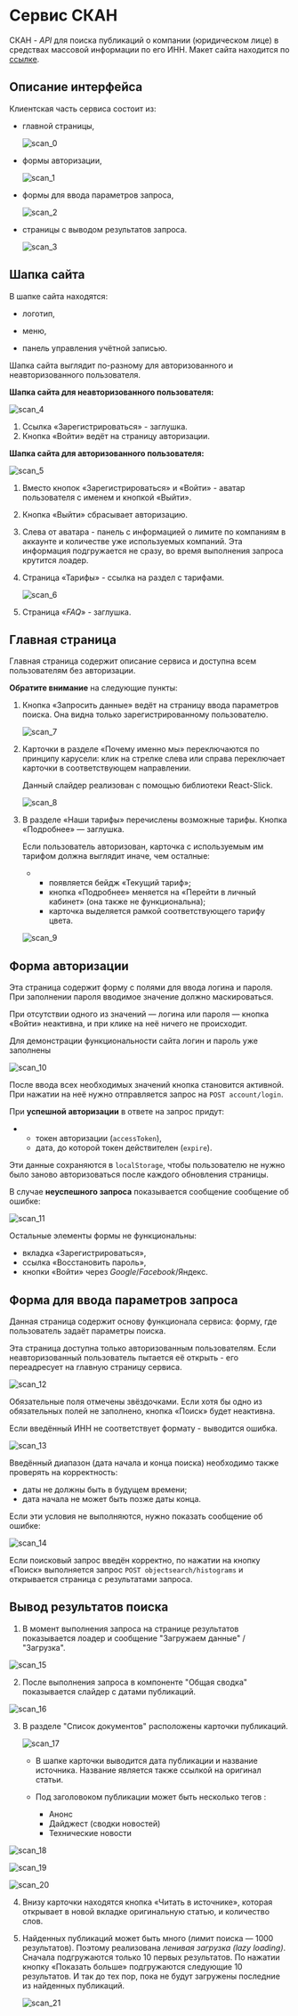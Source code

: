 # Сервис СКАН

СКАН - *API* для поиска публикаций о компании (юридическом лице) в средствах массовой информации по его ИНН. Макет сайта находится по [ссылке](https://www.figma.com/file/u3MOjzYnTnirz712GrLbFv/Макет-СКАН).

## Описание интерфейса

Клиентская часть сервиса состоит из:

  - главной страницы,

    ![scan_0](./readme/scan_0.jpg)

  - формы авторизации,

    ![scan_1](./readme/scan_1.jpg)

  - формы для ввода параметров запроса,

    ![scan_2](./readme/scan_2.jpg)

  - страницы с выводом результатов запроса.

    ![scan_3](./readme/scan_3.jpg)

## **Шапка сайта**

В шапке сайта находятся:

- логотип,

- меню,
- панель управления учётной записью.

Шапка сайта выглядит по-разному для авторизованного и неавторизованного пользователя.

**Шапка сайта для неавторизованного пользователя:**

![scan_4](./readme/scan_4.jpg)

1. Ссылка «Зарегистрироваться» - заглушка.
2. Кнопка «Войти» ведёт на страницу авторизации.

**Шапка сайта для авторизованного пользователя:**

![scan_5](./readme/scan_5.jpg)

1. Вместо кнопок «Зарегистрироваться» и «Войти» - аватар пользователя с именем и кнопкой «Выйти».

2. Кнопка «Выйти» сбрасывает авторизацию.

3. Слева от аватара - панель с информацией о лимите по компаниям в аккаунте и количестве уже используемых компаний. Эта информация подгружается не сразу, во время выполнения запроса крутится лоадер.

4. Страница «Тарифы» - ссылка на раздел с тарифами.

   ![scan_6](./readme/scan_6.jpg)

5. Страница «*FAQ*» - заглушка.

## **Главная страница**

Главная страница содержит описание сервиса и доступна всем пользователям без авторизации.

**Обратите внимание** на следующие пункты:

1. Кнопка «Запросить данные» ведёт на страницу ввода параметров поиска. Она видна только зарегистрированному пользователю.

   ![scan_7](./readme/scan_7.jpg)

2. Карточки в разделе «Почему именно мы» переключаются по принципу карусели: клик на стрелке слева или справа переключает карточки в соответствующем направлении.

   Данный слайдер реализован с помощью библиотеки React-Slick.

   ![scan_8](./readme/scan_8.jpg)

3. В разделе «Наши тарифы» перечислены возможные тарифы. Кнопка «Подробнее» — заглушка.

   Если пользователь авторизован, карточка с используемым им тарифом должна выглядит иначе, чем осталные:

   - - появляется бейдж «Текущий тариф»;
     - кнопка «Подробнее» меняется на «Перейти в личный кабинет» (она также не функциональна);
     - карточка выделяется рамкой соответствующего тарифу цвета.

   ![scan_9](./readme/scan_9.jpg)

   

## **Форма авторизации**

Эта страница содержит форму с полями для ввода логина и пароля. При заполнении пароля вводимое значение должно маскироваться.

При отсутствии одного из значений — логина или пароля — кнопка «Войти» неактивна, и при клике на неё ничего не происходит.

Для демонстрации функциональности сайта логин и пароль уже заполнены

![scan_10](./readme/scan_10.jpg)

После ввода всех необходимых значений кнопка становится активной. При нажатии на неё нужно отправляется запрос на `POST account/login`.

При **успешной авторизации** в ответе на запрос придут:

- - токен авторизации (`accessToken`),
  - дата, до которой токен действителен (`expire`).

Эти данные сохраняются в `localStorage`, чтобы пользователю не нужно было заново авторизоваться после каждого обновления страницы.

В случае **неуспешного запроса** показывается сообщение сообщение об ошибке:

![scan_11](./readme/scan_11.jpg)



Остальные элементы формы не функциональны:

- вкладка «Зарегистрироваться»,
- ссылка «Восстановить пароль»,
- кнопки «Войти» через *Google*/*Facebook*/Яндекс.

## **Форма для ввода параметров запроса**

Данная страница содержит основу функционала сервиса: форму, где пользователь задаёт параметры поиска.

Эта страница доступна только авторизованным пользователям. Если неавторизованный пользователь пытается её открыть - его переадресует на главную страницу сервиса.

![scan_12](./readme/scan_12.jpg)

Обязательные поля отмечены звёздочками. Если хотя бы одно из обязательных полей не заполнено, кнопка «Поиск» будет неактивна.

Если введённый ИНН не соответствует формату - выводится ошибка.

![scan_13](./readme/scan_13.jpg)

Введённый диапазон (дата начала и конца поиска) необходимо также проверять на корректность:

- даты не должны быть в будущем времени;
- дата начала не может быть позже даты конца.

Если эти условия не выполняются, нужно показать сообщение об ошибке:

![scan_14](./readme/scan_14.jpg)

Если поисковый запрос введён корректно, по нажатии на кнопку «Поиск» выполняется запрос `POST objectsearch/histograms` и открывается страница с результатами запроса.

## **Вывод результатов поиска**

1. В момент выполнения запроса на странице результатов показывается лоадер и сообщение "Загружаем данные" / "Загрузка".

![scan_15](./readme/scan_15.jpg)

2. После выполнения запроса в компоненте "Общая сводка" показывается слайдер с датами публикаций.

![scan_16](./readme/scan_16.jpg)

3. В разделе "Список документов" расположены карточки публикаций. 

   ![scan_17](./readme/scan_17.jpg)

   - В шапке карточки выводится дата публикации и название источника. Название является также ссылкой на оригинал статьи.

   - Под заголовоком публикации может быть несколько тегов : 
     - Анонс
     - Дайджест (сводки новостей)
     - Технические новости

![scan_18](./readme/scan_18.jpg)

![scan_19](./readme/scan_19.jpg)

![scan_20](./readme/scan_20.jpg)



4. Внизу карточки находятся кнопка «Читать в источнике», которая открывает в новой вкладке оригинальную статью, и количество слов. 

5. Найденных публикаций может быть много (лимит поиска — 1000 результатов). Поэтому реализована *ленивая загрузка* *(lazy loading)*. Сначала подгружаются только 10 первых результатов. По нажатии кнопку «Показать больше» подгружаются следующие 10 результатов. И так до тех пор, пока не будут загружены последние из найденных публикаций.

   ![scan_21](./readme/scan_21.jpg)